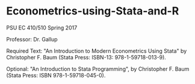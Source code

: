 # Econometrics-using-Stata-and-R
PSU EC 410/510 Spring 2017

Professor: Dr. Gallup

Required Text: 
"An Introduction to Modern Econometrics Using Stata" by Christopher F. Baum (Stata Press: ISBN-13: 978-1-59718-013-9). 

Optional: 
"An Introduction to Stata Programming", by Christopher F. Baum (Stata Press: ISBN 978-1-59718-045-0).
